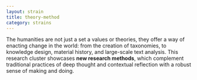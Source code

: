 ```yaml
---
layout: strain
title: theory-method
category: strains
---
```


<!-- A 75-100 word paragraph describing the motivation behind these projects -->
The humanities are not just a set a values or theories, they offer a way of enacting change in the world: from the creation of taxonomies, to knowledge design, material history, and large-scale text analysis. This research cluster showcases **new research methods**, which complement traditional practices of deep thought and contextual reflection with a robust sense of making and doing. 
